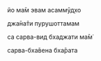 йо ма̄м эвам асаммӯд̣хо

джа̄на̄ти пурушоттамам

са сарва-вид бхаджати ма̄м̇

сарва-бха̄вена бха̄рата
